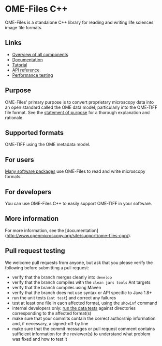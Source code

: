 # OME-Files C++

OME-Files is a standalone C++ library for reading and writing life sciences
image file formats.

Links
-----

- [Overview of all components](http://www.openmicroscopy.org/site/support/ome-files-cpp/)
- [Documentation](http://www.openmicroscopy.org/site/support/ome-files-cpp/ome-files/manual/html/index.html)
- [Tutorial](http://www.openmicroscopy.org/site/support/ome-files-cpp/ome-files/manual/html/tutorial.html)
- [API reference](http://www.openmicroscopy.org/site/support/ome-files-cpp/ome-files/api/html/namespaces.html)
- [Performance testing](https://github.com/openmicroscopy/ome-files-performance)

Purpose
-------

OME-Files' primary purpose is to convert proprietary microscopy data into 
an open standard called the OME data model, particularly into the OME-TIFF 
file format. See the [statement of purpose](http://www.openmicroscopy.org/site/support/bio-formats/about/index.html) 
for a thorough explanation and rationale.


Supported formats
-----------------

OME-TIFF using the OME metadata model.

For users
---------

[Many software
packages](http://www.openmicroscopy.org/site/support/bio-formats/users/index.html)
use OME-Files to read and write microscopy formats.


For developers
--------------

You can use OME-Files C++ to easily support OME-TIFF in your software.


More information
----------------

For more information, see the [documentation]
(http://www.openmicroscopy.org/site/support/ome-files-cpp/).


Pull request testing
--------------------

We welcome pull requests from anyone, but ask that you please verify the
following before submitting a pull request:

 * verify that the branch merges cleanly into ```develop```
 * verify that the branch compiles with the ```clean jars tools``` Ant targets
 * verify that the branch compiles using Maven
 * verify that the branch does not use syntax or API specific to Java 1.8+
 * run the unit tests (```ant test```) and correct any failures
 * test at least one file in each affected format, using the ```showinf```
   command
 * internal developers only: [run the data
   tests](http://www.openmicroscopy.org/site/support/bio-formats/developers/commit-testing.html)
   against directories corresponding to the affected format(s)
 * make sure that your commits contain the correct authorship information and,
   if necessary, a signed-off-by line
 * make sure that the commit messages or pull request comment contains
   sufficient information for the reviewer(s) to understand what problem was
   fixed and how to test it
